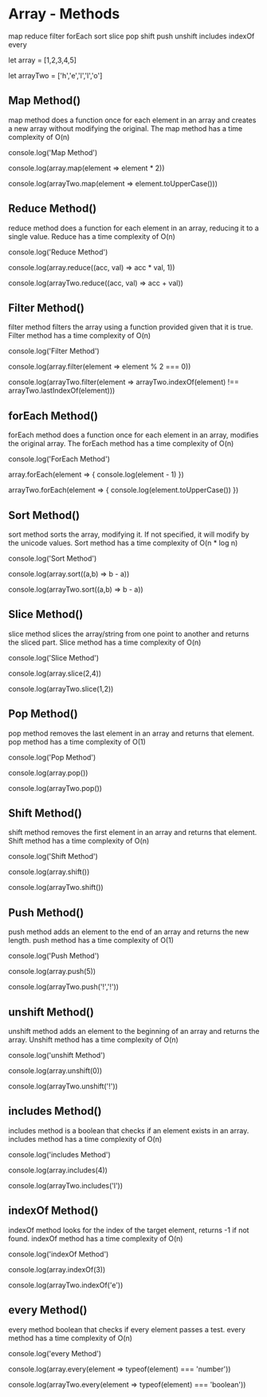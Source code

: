 # Array - Methods
map 
reduce 
filter 
forEach 
sort 
slice 
pop 
shift 
push 
unshift 
includes 
indexOf 
every

let array = [1,2,3,4,5]

let arrayTwo = ['h','e','l','l','o']

## Map Method()
map method does a function once for each element in an array and creates a new array without modifying the original. The map method has a time complexity of O(n) 

console.log('Map Method')

console.log(array.map(element => element * 2))

console.log(arrayTwo.map(element => element.toUpperCase()))

## Reduce Method()
reduce method does a function for each element in an array, reducing it to a single value. Reduce has a time complexity of O(n)

console.log('Reduce Method')

console.log(array.reduce((acc, val) => acc * val, 1))

console.log(arrayTwo.reduce((acc, val) => acc + val))

## Filter Method()
filter method filters the array using a function provided given that it is true. Filter method has a time complexity of O(n)

console.log('Filter Method')

console.log(array.filter(element => element % 2 === 0))

console.log(arrayTwo.filter(element => arrayTwo.indexOf(element) !== arrayTwo.lastIndexOf(element)))


## forEach Method()
forEach method does a function once for each element in an array, modifies the original array. The forEach method has a time complexity of O(n)

console.log('ForEach Method')

array.forEach(element => {
  console.log(element - 1)
})

arrayTwo.forEach(element => {
  console.log(element.toUpperCase())
})

## Sort Method()
sort method sorts the array, modifying it. If not specified, it will modify by the unicode values. Sort method has a time complexity of O(n * log n)

console.log('Sort Method')

console.log(array.sort((a,b) => b - a))

console.log(arrayTwo.sort((a,b) => b - a))

## Slice Method()
slice method slices the array/string from one point to another and returns the sliced part. Slice method has a time complexity of O(n)

console.log('Slice Method')

console.log(array.slice(2,4))

console.log(arrayTwo.slice(1,2))

## Pop Method()
pop method removes the last element in an array and returns that element. pop method has a time complexity of O(1)

console.log('Pop Method')

console.log(array.pop())

console.log(arrayTwo.pop())

## Shift Method()
shift method removes the first element in an array and returns that element. Shift method has a time complexity of O(n)

console.log('Shift Method')

console.log(array.shift())

console.log(arrayTwo.shift())

## Push Method()
push method adds an element to the end of an array and returns the new length. push method has a time complexity of O(1)

console.log('Push Method')

console.log(array.push(5))

console.log(arrayTwo.push('!','!'))

## unshift Method()
unshift method adds an element to the beginning of an array and returns the array. Unshift method has a time complexity of O(n)

console.log('unshift Method')

console.log(array.unshift(0))

console.log(arrayTwo.unshift('!'))

## includes Method()
includes method is a boolean that checks if an element exists in an array. includes method has a time complexity of O(n)

console.log('includes Method')

console.log(array.includes(4))

console.log(arrayTwo.includes('l'))

## indexOf Method()
indexOf method looks for the index of the target element, returns -1 if not found. indexOf method has a time complexity of O(n)

console.log('indexOf Method')

console.log(array.indexOf(3))

console.log(arrayTwo.indexOf('e'))

## every Method()
every method boolean that checks if every element passes a test. every method has a time complexity of O(n)

console.log('every Method')

console.log(array.every(element => typeof(element) === 'number'))

console.log(arrayTwo.every(element => typeof(element) === 'boolean'))
